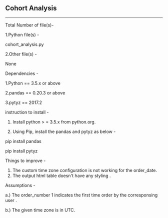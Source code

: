 Cohort Analysis
-----------------------
-----------------------
Total Number of file(s)- 

1.Python file(s) -

cohort_analysis.py

2.Other file(s) -

None

Dependencies -

1.Python == 3.5.x or above

2.pandas == 0.20.3 or above

3.pytyz  == 2017.2


instruction to install -

1. Install python > = 3.5.x from python.org.

2. Using Pip, install the pandas and pytyz  as below - 

pip install pandas

pip install pytyz

Things to improve - 

1. The custom time zone configuration is not working for the order_date.
2. The output html table doesn't have any styling . 


Assumptions -

a.) The order_number 1 indicates the first time order  by the corresponsing user .

b.) The given time zone is in UTC.
	
